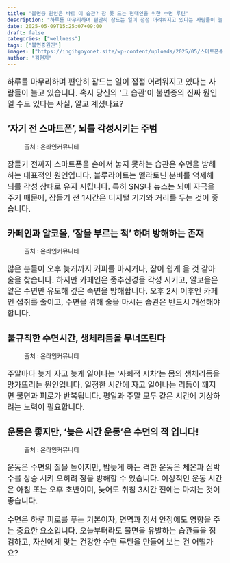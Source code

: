 ```yaml
---
title: "불면증 원인은 바로 이 습관? 잠 못 드는 현대인을 위한 수면 루틴"
description: "하루를 마무리하며 편안히 잠드는 일이 점점 어려워지고 있다는 사람들이 늘고 있습니다. 혹시 당신의 ‘그 습관’이 불면증의 진짜 원인일 수도 있다는 사실, 알고 계셨나요?"
date: 2025-05-09T15:25:07+09:00
draft: false
categories: ["wellness"]
tags: ["불면증원인"]
images: ["https://ingihgoyonet.site/wp-content/uploads/2025/05/스마트폰수면방해-1024x683.jpg", "https://ingihgoyonet.site/wp-content/uploads/2025/05/카페인-576x1024.jpg", "https://ingihgoyonet.site/wp-content/uploads/2025/05/수면시간-1024x683.jpg", "https://ingihgoyonet.site/wp-content/uploads/2025/05/운동-3-1024x683.jpg"]
author: "김현지"
---
```


<p style="font-size:18px">하루를 마무리하며 편안히 잠드는 일이 점점 어려워지고 있다는 사람들이 늘고 있습니다. 혹시 당신의 ‘그 습관’이 불면증의 진짜 원인일 수도 있다는 사실, 알고 계셨나요?</p> <h2 >‘자기 전 스마트폰’, 뇌를 각성시키는 주범</h2> <figure ><img src="https://ingihgoyonet.site/wp-content/uploads/2025/05/스마트폰수면방해-1024x683.jpg" alt="" style="aspect-ratio:16/9;object-fit:cover"/><figcaption >출처 : 온라인커뮤니티</figcaption></figure> <p style="font-size:18px">잠들기 전까지 스마트폰을 손에서 놓지 못하는 습관은 수면을 방해하는 대표적인 원인입니다. 블루라이트는 멜라토닌 분비를 억제해 뇌를 각성 상태로 유지 시킵니다. 특히 SNS나 뉴스는 뇌에 자극을 주기 때문에, 잠들기 전 1시간은 디지털 기기와 거리를 두는 것이 좋습니다.</p> <h2 >카페인과 알코올, ‘잠을 부르는 척’ 하며 방해하는 존재</h2> <figure ><img src="https://ingihgoyonet.site/wp-content/uploads/2025/05/카페인-576x1024.jpg" alt="" style="aspect-ratio:16/9;object-fit:cover"/><figcaption >출처 : 온라인커뮤니티</figcaption></figure> <p style="font-size:18px">많은 분들이 오후 늦게까지 커피를 마시거나, 잠이 쉽게 올 것 같아 술을 찾습니다. 하지만 카페인은 중추신경을 각성 시키고, 알코올은 얕은 수면만 유도해 깊은 숙면을 방해합니다. 오후 2시 이후엔 카페인 섭취를 줄이고, 수면을 위해 술을 마시는 습관은 반드시 개선해야 합니다.</p> <h2 >불규칙한 수면시간, 생체리듬을 무너뜨린다</h2> <figure ><img src="https://ingihgoyonet.site/wp-content/uploads/2025/05/수면시간-1024x683.jpg" alt="" /><figcaption >출처 : 온라인커뮤니티</figcaption></figure> <p style="font-size:18px">주말마다 늦게 자고 늦게 일어나는 ‘사회적 시차’는 몸의 생체리듬을 망가뜨리는 원인입니다. 일정한 시간에 자고 일어나는 리듬이 깨지면 불면과 피로가 반복됩니다. 평일과 주말 모두 같은 시간에 기상하려는 노력이 필요합니다.</p> <h2 >운동은 좋지만, ‘늦은 시간 운동’은 수면의 적 입니다!</h2> <figure ><img src="https://ingihgoyonet.site/wp-content/uploads/2025/05/운동-3-1024x683.jpg" alt="" style="aspect-ratio:16/9;object-fit:cover"/><figcaption >출처 : 온라인커뮤니티</figcaption></figure> <p style="font-size:18px">운동은 수면의 질을 높이지만, 밤늦게 하는 격한 운동은 체온과 심박수를 상승 시켜 오히려 잠을 방해할 수 있습니다. 이상적인 운동 시간은 아침 또는 오후 초반이며, 늦어도 취침 3시간 전에는 마치는 것이 좋습니다.</p> <p style="font-size:18px">수면은 하루 피로를 푸는 기본이자, 면역과 정서 안정에도 영향을 주는 중요한 요소입니다. 오늘부터라도 불면을 유발하는 습관들을 점검하고, 자신에게 맞는 건강한 수면 루틴을 만들어 보는 건 어떨가요?</p>